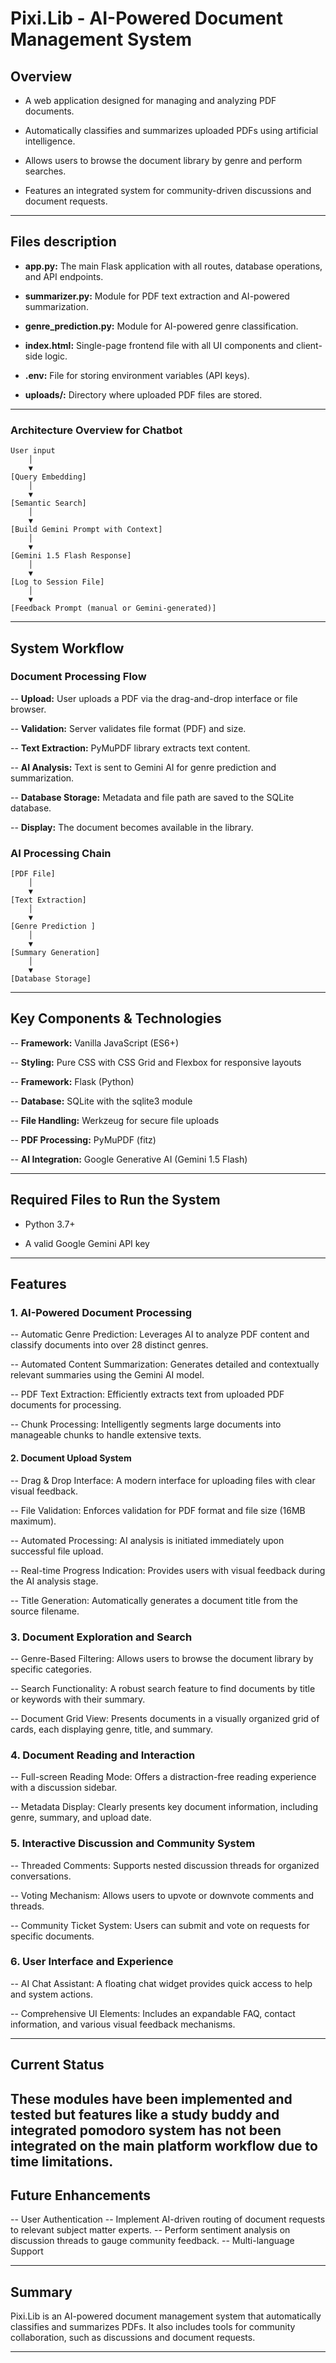 # Pixi.Lib - AI-Powered Document Management System
## Overview

- A web application designed for managing and analyzing PDF documents.

- Automatically classifies and summarizes uploaded PDFs using artificial intelligence.

- Allows users to browse the document library by genre and perform searches.

- Features an integrated system for community-driven discussions and document requests.

---

## Files description

- **app.py:** The main Flask application with all routes, database operations, and API endpoints.

- **summarizer.py:** Module for PDF text extraction and AI-powered summarization.

- **genre_prediction.py:** Module for AI-powered genre classification.

- **index.html:** Single-page frontend file with all UI components and client-side logic.

- **.env:** File for storing environment variables (API keys).

- **uploads/:** Directory where uploaded PDF files are stored.

---

### Architecture Overview for Chatbot

```Text
User input
    │
    ▼                           
[Query Embedding]                
    │                            
    ▼                            
[Semantic Search]    
    │                            
    ▼                            
[Build Gemini Prompt with Context]
    │
    ▼
[Gemini 1.5 Flash Response]
    │
    ▼
[Log to Session File]
    │
    ▼
[Feedback Prompt (manual or Gemini-generated)]
```

---

## System Workflow

### Document Processing Flow

-- **Upload:** User uploads a PDF via the drag-and-drop interface or file browser.

-- **Validation:** Server validates file format (PDF) and size.

-- **Text Extraction:** PyMuPDF library extracts text content.

-- **AI Analysis:** Text is sent to Gemini AI for genre prediction and summarization.

-- **Database Storage:** Metadata and file path are saved to the SQLite database.

-- **Display:** The document becomes available in the library.

### AI Processing Chain
```Text
[PDF File]
    │
    ▼
[Text Extraction] 
    │
    ▼
[Genre Prediction ]
    │
    ▼
[Summary Generation] 
    │
    ▼
[Database Storage]
```
---
## Key Components & Technologies

-- **Framework:** Vanilla JavaScript (ES6+)

-- **Styling:** Pure CSS with CSS Grid and Flexbox for responsive layouts

-- **Framework:** Flask (Python)

-- **Database:** SQLite with the sqlite3 module

-- **File Handling:** Werkzeug for secure file uploads

-- **PDF Processing:** PyMuPDF (fitz)

-- **AI Integration:** Google Generative AI (Gemini 1.5 Flash)

---

## Required Files to Run the System

- Python 3.7+

- A valid Google Gemini API key

---
## Features

### 1. AI-Powered Document Processing
-- Automatic Genre Prediction: Leverages AI to analyze PDF content and classify documents into over 28 distinct genres.

-- Automated Content Summarization: Generates detailed and contextually relevant summaries using the Gemini AI model.

-- PDF Text Extraction: Efficiently extracts text from uploaded PDF documents for processing.

-- Chunk Processing: Intelligently segments large documents into manageable chunks to handle extensive texts.

#### 2. Document Upload System
-- Drag & Drop Interface: A modern interface for uploading files with clear visual feedback.

-- File Validation: Enforces validation for PDF format and file size (16MB maximum).

-- Automated Processing: AI analysis is initiated immediately upon successful file upload.

-- Real-time Progress Indication: Provides users with visual feedback during the AI analysis stage.

-- Title Generation: Automatically generates a document title from the source filename.

### 3. Document Exploration and Search
-- Genre-Based Filtering: Allows users to browse the document library by specific categories.

-- Search Functionality: A robust search feature to find documents by title or keywords with their summary.

-- Document Grid View: Presents documents in a visually organized grid of cards, each displaying genre, title, and summary.

### 4. Document Reading and Interaction
-- Full-screen Reading Mode: Offers a distraction-free reading experience with a discussion sidebar.

-- Metadata Display: Clearly presents key document information, including genre, summary, and upload date.

### 5. Interactive Discussion and Community System
-- Threaded Comments: Supports nested discussion threads for organized conversations.

-- Voting Mechanism: Allows users to upvote or downvote comments and threads.

-- Community Ticket System: Users can submit and vote on requests for specific documents.

### 6. User Interface and Experience
-- AI Chat Assistant: A floating chat widget provides quick access to help and system actions.

-- Comprehensive UI Elements: Includes an expandable FAQ, contact information, and various visual feedback mechanisms.

---
## Current Status
These modules have been implemented and tested but features like a study buddy and integrated pomodoro system has not been integrated on the main platform workflow due to time limitations.
---
## Future Enhancements

-- User Authentication
-- Implement AI-driven routing of document requests to relevant subject matter experts.
-- Perform sentiment analysis on discussion threads to gauge community feedback.
-- Multi-language Support

---
## Summary

Pixi.Lib is an AI-powered document management system that automatically classifies and summarizes PDFs. It also includes tools for community collaboration, such as discussions and document requests.

---


